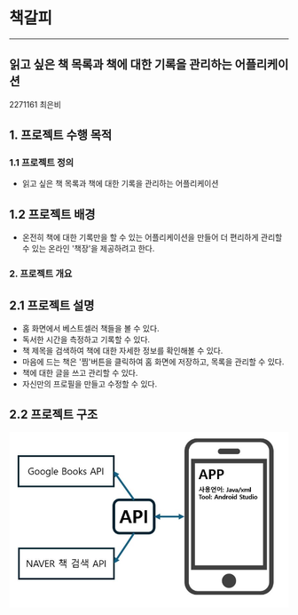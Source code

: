 # 책갈피
----------------------------------
## 읽고 싶은 책 목록과 책에 대한 기록을 관리하는 어플리케이션

2271161 최은비

## 1. 프로젝트 수행 목적
### 1.1 프로젝트 정의
 * 읽고 싶은 책 목록과 책에 대한 기록을 관리하는 어플리케이션
## 1.2 프로젝트 배경
 * 온전히 책에 대한 기록만을 할 수 있는 어플리케이션을 만들어 더 편리하게 관리할 수 있는 온라인 '책장'을 제공하려고 한다.

### 2. 프로젝트 개요
## 2.1 프로젝트 설명

* 홈 화면에서 베스트셀러 책들을 볼 수 있다.
* 독서한 시간을 측정하고 기록할 수 있다.
* 책 제목을 검색하여 책에 대한 자세한 정보를 확인해볼 수 있다.
* 마음에 드는 책은 '찜'버튼을 클릭하여 홈 화면에 저장하고, 목록을 관리할 수 있다.
* 책에 대한 글을 쓰고 관리할 수 있다.
* 자신만의 프로필을 만들고 수정할 수 있다.

## 2.2 프로젝트 구조
![로컬 이미지](app.JPG)

